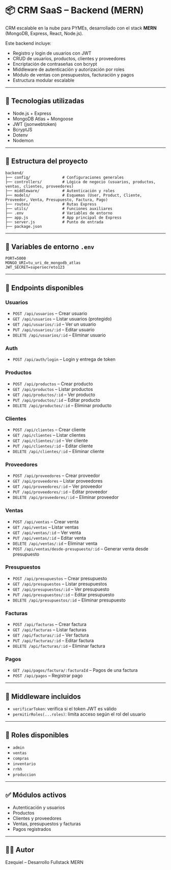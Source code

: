 
# 📦 CRM SaaS – Backend (MERN)

CRM escalable en la nube para PYMEs, desarrollado con el stack **MERN** (MongoDB, Express, React, Node.js).

Este backend incluye:
- Registro y login de usuarios con JWT
- CRUD de usuarios, productos, clientes y proveedores
- Encriptación de contraseñas con bcrypt
- Middleware de autenticación y autorización por roles
- Módulo de ventas con presupuestos, facturación y pagos
- Estructura modular escalable

---

## 🚀 Tecnologías utilizadas

- Node.js + Express
- MongoDB Atlas + Mongoose
- JWT (jsonwebtoken)
- BcryptJS
- Dotenv
- Nodemon

---

## 📁 Estructura del proyecto

```
backend/
├── config/              # Configuraciones generales
├── controllers/         # Lógica de negocio (usuarios, productos, ventas, clientes, proveedores)
├── middleware/          # Autenticación y roles
├── models/              # Esquemas (User, Product, Cliente, Proveedor, Venta, Presupuesto, Factura, Pago)
├── routes/              # Rutas Express
├── utils/               # Funciones auxiliares
├── .env                 # Variables de entorno
├── app.js               # App principal de Express
├── server.js            # Punto de entrada
├── package.json
```

---

## 🔐 Variables de entorno `.env`

```env
PORT=5000
MONGO_URI=tu_uri_de_mongodb_atlas
JWT_SECRET=supersecreto123
```

---

## 📌 Endpoints disponibles

### Usuarios
- `POST /api/usuarios` – Crear usuario
- `GET /api/usuarios` – Listar usuarios (protegido)
- `GET /api/usuarios/:id` – Ver un usuario
- `PUT /api/usuarios/:id` – Editar usuario
- `DELETE /api/usuarios/:id` – Eliminar usuario

### Auth
- `POST /api/auth/login` – Login y entrega de token

### Productos
- `POST /api/productos` – Crear producto
- `GET /api/productos` – Listar productos
- `GET /api/productos/:id` – Ver producto
- `PUT /api/productos/:id` – Editar producto
- `DELETE /api/productos/:id` – Eliminar producto
### Clientes
- `POST /api/clientes` – Crear cliente
- `GET /api/clientes` – Listar clientes
- `GET /api/clientes/:id` – Ver cliente
- `PUT /api/clientes/:id` – Editar cliente
- `DELETE /api/clientes/:id` – Eliminar cliente

### Proveedores
- `POST /api/proveedores` – Crear proveedor
- `GET /api/proveedores` – Listar proveedores
- `GET /api/proveedores/:id` – Ver proveedor
- `PUT /api/proveedores/:id` – Editar proveedor
- `DELETE /api/proveedores/:id` – Eliminar proveedor

### Ventas
- `POST /api/ventas` – Crear venta
- `GET /api/ventas` – Listar ventas
- `GET /api/ventas/:id` – Ver venta
- `PUT /api/ventas/:id` – Editar venta
- `DELETE /api/ventas/:id` – Eliminar venta
- `POST /api/ventas/desde-presupuesto/:id` – Generar venta desde presupuesto
### Presupuestos
- `POST /api/presupuestos` – Crear presupuesto
- `GET /api/presupuestos` – Listar presupuestos
- `GET /api/presupuestos/:id` – Ver presupuesto
- `PUT /api/presupuestos/:id` – Editar presupuesto
- `DELETE /api/presupuestos/:id` – Eliminar presupuesto

### Facturas
- `POST /api/facturas` – Crear factura
- `GET /api/facturas` – Listar facturas
- `GET /api/facturas/:id` – Ver factura
- `PUT /api/facturas/:id` – Editar factura
- `DELETE /api/facturas/:id` – Eliminar factura

### Pagos
- `GET /api/pagos/factura/:facturaId` – Pagos de una factura
- `POST /api/pagos` – Registrar pago

---

## 🧪 Middleware incluidos

- `verificarToken`: verifica si el token JWT es válido
- `permitirRoles(...roles)`: limita acceso según el rol del usuario

---

## 📌 Roles disponibles

- `admin`
- `ventas`
- `compras`
- `inventario`
- `rrhh`
- `produccion`

---

## ✅ Módulos activos

- Autenticación y usuarios
- Productos
- Clientes y proveedores
- Ventas, presupuestos y facturas
- Pagos registrados
---

## 🧑‍💻 Autor

Ezequiel – Desarrollo Fullstack MERN
